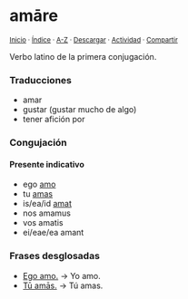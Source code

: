 # amāre
<sup>[Inicio](../../../../index.md) · [Índice](../,,/,,/,,/indices/latin-espanol.md) · [A-Z](../../../../indices/alfabetico.md) · <a href="../../../../¶¶¶" download="jucardus-¶¶¶">Descargar</a> · [Actividad](../../../../indices/actividad.md) · [Compartir](https://x.com/intent/tweet?text=El%20verbo%20latino%20%C2%ABam%C4%81re%C2%BB%2C%20con%20conjugaci%C3%B3n%2C%20traducciones%20y%20frases%20de%20ejemplo.%0A%E2%86%92%20https%3A%2F%2Fjucardus.github.io%2Fcontenido%2Fa%2Fm%2Fa%2Famare.html%0A%0A%23ltn_espnl_jucardus%20%23grmtc_ltn_jucardus%0A%40jucardus)</sup>

Verbo latino de la primera conjugación.

### Traducciones

* amar
* gustar (gustar mucho de algo)
* tener afición por

### Congujación

#### Presente indicativo

* ego [amo](../../../../contenido/a/m/o/amo.md)
* tu [amas](../../../../contenido/a/m/a/amas.md)
* is/ea/id [amat](../../../../contenido/a/m/a/amat.md)
* nos amamus
* vos amatis
* ei/eae/ea amant

### Frases desglosadas

* [Ego amo.](../../../../contenido/e/g/o/ego-amo.md) → Yo amo.
* [Tū amās.](../../../../contenido/t/u/a/tu-amas.md) → Tú amas.
